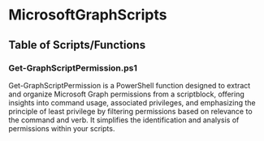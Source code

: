 # MicrosoftGraphScripts

## Table of Scripts/Functions

### Get-GraphScriptPermission.ps1

 Get-GraphScriptPermission is a PowerShell function designed to extract and organize Microsoft Graph permissions from a scriptblock, offering insights into command usage, associated privileges, and emphasizing the principle of least privilege by filtering permissions based on relevance to the command and verb. It simplifies the identification and analysis of permissions within your scripts.
